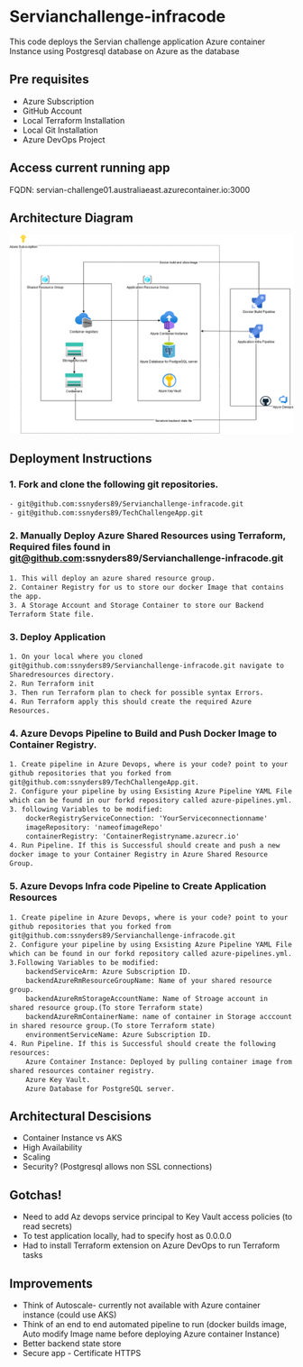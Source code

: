 # Servianchallenge-infracode

This code deploys the Servian challenge application Azure container Instance using Postgresql database on Azure as the database

## Pre requisites
- Azure Subscription
- GitHub Account
- Local Terraform Installation
- Local Git Installation
- Azure DevOps Project

## Access current running app
FQDN: servian-challenge01.australiaeast.azurecontainer.io:3000

## Architecture Diagram
![Azure architecture](architecturalDiagram.png)

## Deployment Instructions

### 1. Fork and clone the following git repositories.
    - git@github.com:ssnyders89/Servianchallenge-infracode.git
    - git@github.com:ssnyders89/TechChallengeApp.git

### 2. Manually Deploy Azure Shared Resources using Terraform, Required files found in git@github.com:ssnyders89/Servianchallenge-infracode.git
    1. This will deploy an azure shared resource group.
    2. Container Registry for us to store our docker Image that contains the app.
    3. A Storage Account and Storage Container to store our Backend Terraform State file.

### 3. Deploy Application
    1. On your local where you cloned git@github.com:ssnyders89/Servianchallenge-infracode.git navigate to Sharedresources directory.
    2. Run Terraform init
    3. Then run Terraform plan to check for possible syntax Errors.
    4. Run Terraform apply this should create the required Azure Resources.

### 4. Azure Devops Pipeline to Build and Push Docker Image to Container Registry.
    1. Create pipeline in Azure Devops, where is your code? point to your github repositories that you forked from git@github.com:ssnyders89/TechChallengeApp.git.
    2. Configure your pipeline by using Exsisting Azure Pipeline YAML File which can be found in our forkd repository called azure-pipelines.yml.
    3. following Variables to be modified:   
        dockerRegistryServiceConnection: 'YourServiceconnectionname'
        imageRepository: 'nameofimageRepo'
        containerRegistry: 'ContainerRegistryname.azurecr.io'
    4. Run Pipeline. If this is Successful should create and push a new docker image to your Container Registry in Azure Shared Resource Group.

### 5. Azure Devops Infra code Pipeline to Create Application Resources
    1. Create pipeline in Azure Devops, where is your code? point to your github repositories that you forked from git@github.com:ssnyders89/Servianchallenge-infracode.git
    2. Configure your pipeline by using Exsisting Azure Pipeline YAML File which can be found in our forkd repository called azure-pipelines.yml.
    3.Following Variables to be modified:
        backendServiceArm: Azure Subscription ID.
        backendAzureRmResourceGroupName: Name of your shared resource group.
        backendAzureRmStorageAccountName: Name of Stroage account in shared resource group.(To store Terraform state)
        backendAzureRmContainerName: name of container in Storage acccount in shared resource group.(To store Terraform state)
        environmentServiceName: Azure Subscription ID.
    4. Run Pipeline. If this is Successful should create the following resources:
        Azure Container Instance: Deployed by pulling container image from shared resources container registry.
        Azure Key Vault.
        Azure Database for PostgreSQL server.

## Architectural Descisions
- Container Instance vs AKS
- High Availability
- Scaling
- Security? (Postgresql allows non SSL connections)

## Gotchas!
- Need to add Az devops service principal to Key Vault access policies (to read secrets)
- To test application locally, had to specify host as 0.0.0.0
- Had to install Terraform extension on Azure DevOps to  run Terraform tasks


## Improvements
- Think of Autoscale- currently not available with Azure container instance (could use AKS)
- Think of an end to end automated pipeline to run (docker builds image, Auto modify Image name before deploying Azure container Instance)
- Better backend state store
- Secure app - Certificate HTTPS


